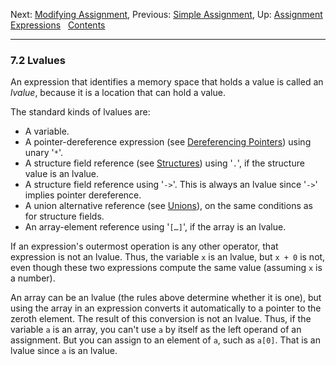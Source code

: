 Next: [Modifying Assignment](Modifying-Assignment.md), Previous:
[Simple Assignment](Simple-Assignment.md), Up: [Assignment
Expressions](Assignment-Expressions.md)  
[Contents](index.md#SEC_Contents "Table of contents")  

------------------------------------------------------------------------


### 7.2 Lvalues 


An expression that identifies a memory space that holds a value is
called an *lvalue*, because it is a location that can hold a value.

The standard kinds of lvalues are:

-   A variable.
-   A pointer-dereference expression (see [Dereferencing
    Pointers](Pointer-Dereference.md)) using unary '`*`'.
-   A structure field reference (see [Structures](Structures.md))
    using '`.`', if the structure value is an lvalue.
-   A structure field reference using '`->`'. This is always an
    lvalue since '`->`' implies pointer dereference.
-   A union alternative reference (see [Unions](Unions.md)), on the
    same conditions as for structure fields.
-   An array-element reference using '`[…]`', if the array is
    an lvalue.

If an expression's outermost operation is any other operator, that
expression is not an lvalue. Thus, the variable `x` is an lvalue, but
`x + 0` is not, even though these two expressions compute the same value
(assuming `x` is a number).

An array can be an lvalue (the rules above determine whether it is one),
but using the array in an expression converts it automatically to a
pointer to the zeroth element. The result of this conversion is not an
lvalue. Thus, if the variable `a` is an array, you can't use `a` by
itself as the left operand of an assignment. But you can assign to an
element of `a`, such as `a[0]`. That is an lvalue since `a` is an
lvalue.
